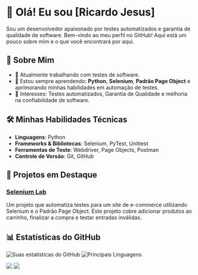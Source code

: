 # 👋 Olá! Eu sou [Ricardo Jesus]

Sou um desenvolvedor apaixonado por testes automatizados e garantia de qualidade de software. Bem-vindo ao meu perfil no GitHub! Aqui está um pouco sobre mim e o que você encontrará por aqui.

## 🚀 Sobre Mim

- 🔭 Atualmente trabalhando com testes de software.
- 🌱 Estou sempre aprendendo: **Python**, **Selenium**, **Padrão Page Object** e aprimorando minhas habilidades em automação de testes.
- 💼 Interesses: Testes automatizados, Garantia de Qualidade e melhoria na confiabilidade de software.

## 🛠️ Minhas Habilidades Técnicas

- **Linguagens**: Python
- **Frameworks & Bibliotecas**: Selenium, PyTest, Unittest
- **Ferramentas de Teste**: Webdriver, Page Objects, Postman
- **Controle de Versão**: Git, GitHub

## 🌟 Projetos em Destaque

### [Selenium Lab](https://github.com/ricardojaj/selenium-lab)
Um projeto que automatiza testes para um site de e-commerce utilizando Selenium e o Padrão Page Object. Este projeto cobre adicionar produtos ao carrinho, finalizar a compra e testar entradas inválidas.


## 📊 Estatísticas do GitHub

![Suas estatísticas do GitHub](https://github-readme-stats.vercel.app/api?username=ricardojaj&show_icons=true&theme=radical)
![Principais Linguagens](https://github-readme-stats.vercel.app/api/top-langs/?username=ricardojaj&layout=compact&theme=radical)


<div> 
    <a href="https://www.linkedin.com/in/ricardo-jesus-1582a318b/" target="_blank"><img src="https://img.shields.io/badge/-LinkedIn-%230077B5?style=for-the-badge&logo=linkedin&logoColor=white" target="_blank"></a> 
  <a href="mailto:rickanjos85@gmail.com"><img src="https://img.shields.io/badge/-Gmail-%23333?style=for-the-badge&logo=gmail&logoColor=white" target="_blank"></a>
</div>


